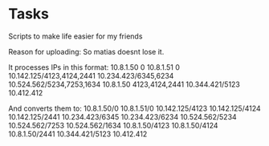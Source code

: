 # Tasks
Scripts to make life easier for my friends

Reason for uploading: So matias doesnt lose it.

It processes IPs in this format:
10.8.1.50	0
10.8.1.51	0
10.142.125/4123,4124,2441
10.234.423/6345,6234
10.524.562/5234,7253,1634
10.8.1.50	4123,4124,2441
10.344.421/5123
10.412.412

And converts them to:
10.8.1.50/0
10.8.1.51/0
10.142.125/4123
10.142.125/4124
10.142.125/2441
10.234.423/6345
10.234.423/6234
10.524.562/5234
10.524.562/7253
10.524.562/1634
10.8.1.50/4123
10.8.1.50/4124
10.8.1.50/2441
10.344.421/5123
10.412.412
